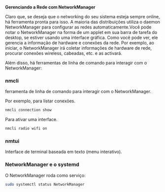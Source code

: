 **Gerenciando a Rede com NetworkManager**

Claro que, se deseja que o networking do seu sistema esteja sempre online, há ferramenta pronta para isso. A maioria das distribuições utiliza o daemon NetworkManager para configurar as redes automaticamente.Você pode notar o NetworkManager na forma de um applet em sua barra de tarefa do desktop, se estiver usando uma interface gráfica. Como você pode ver, ele gerencia a informação de hardware e conexões da rede. Por exemplo, ao iniciar, o NetworkManager irá coletar informações de hardware de rede, procurar conexões wireless, cabeadas, etc. e as activará.

Além disso, há ferramentas de linha de comando para interagir com o NetworkManager:

### nmcli

ferramenta de linha de comando para interagir com o NetworkManager.

Por exemplo, para listar conexões.
```bash
nmcli connection show
```
Para ativar uma interface.
```bash
nmcli radio wifi on
```

### nmtui

Interface de terminal baseada em texto (menu interativo).

### NetworkManager e o systemd

O NetworkManager roda como serviço:

```bash
sudo systemctl status NetworkManager
```
